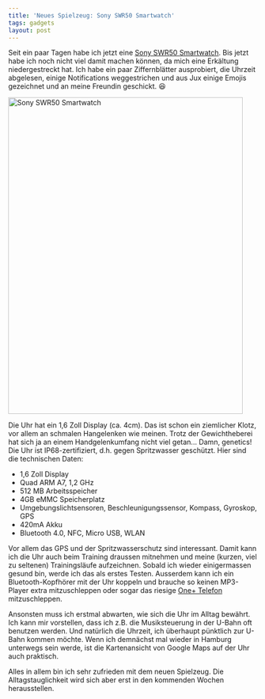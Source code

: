 ```yaml
---
title: 'Neues Spielzeug: Sony SWR50 Smartwatch'
tags: gadgets
layout: post
---
```

Seit ein paar Tagen habe ich jetzt eine [Sony SWR50 Smartwatch][0]. Bis jetzt habe ich noch nicht viel damit machen können, da mich eine Erkältung niedergestreckt hat. Ich habe ein paar Ziffernblätter ausprobiert, die Uhrzeit abgelesen, einige Notifications weggestrichen und aus Jux einige Emojis gezeichnet und an meine Freundin geschickt. :laughing:

<a data-flickr-embed="true"  href="https://www.flickr.com/photos/cringe/22722931044/in/datetaken/" title="Sony SWR50 Smartwatch"><img src="https://farm1.staticflickr.com/708/22722931044_8f50f03464_z.jpg" width="474" height="640" alt="Sony SWR50 Smartwatch"></a><script async src="//embedr.flickr.com/assets/client-code.js" charset="utf-8"></script>

Die Uhr hat ein 1,6 Zoll Display (ca. 4cm). Das ist schon ein ziemlicher Klotz, vor allem an schmalen Hangelenken wie meinen. Trotz der Gewichtheberei hat sich ja an einem Handgelenkumfang nicht viel getan... Damn, genetics! Die Uhr ist IP68-zertifiziert, d.h. gegen Spritzwasser geschützt. Hier sind die technischen Daten:

* 1,6 Zoll Display
* Quad ARM A7, 1,2 GHz
* 512 MB Arbeitsspeicher
* 4GB eMMC Speicherplatz
* Umgebungslichtsensoren, Beschleunigungssensor, Kompass, Gyroskop, GPS
* 420mA Akku
* Bluetooth 4.0, NFC, Micro USB, WLAN

Vor allem das GPS und der Spritzwasserschutz sind interessant. Damit kann ich die Uhr auch beim Training draussen mitnehmen und meine (kurzen, viel zu seltenen) Trainingsläufe aufzeichnen. Sobald ich wieder einigermassen gesund bin, werde ich das als erstes Testen. Ausserdem kann ich ein Bluetooth-Kopfhörer mit der Uhr koppeln und brauche so keinen MP3-Player extra mitzuschleppen oder sogar das riesige [One+ Telefon][1] mitzuschleppen.

Ansonsten muss ich erstmal abwarten, wie sich die Uhr im Alltag bewährt. Ich kann mir vorstellen, dass ich z.B. die Musiksteuerung in der U-Bahn oft benutzen werden. Und natürlich die Uhrzeit, ich überhaupt pünktlich zur U-Bahn kommen möchte. Wenn ich demnächst mal wieder in Hamburg unterwegs sein werde, ist die Kartenansicht von Google Maps auf der Uhr auch praktisch.

Alles in allem bin ich sehr zufrieden mit dem neuen Spielzeug. Die Alltagstauglichkeit wird sich aber erst in den kommenden Wochen herausstellen.

[0]: http://www.sonymobile.com/de/products/smartwear/smartwatch-3-swr50/
[1]: https://blog.kopis.de/2014/08/05/oneplus-one-ohne-wipe-rooten/
